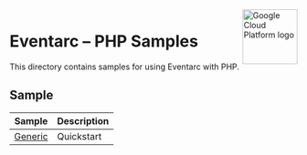 <img src="https://avatars2.githubusercontent.com/u/2810941?v=3&s=96" alt="Google Cloud Platform logo" title="Google Cloud Platform" align="right" height="96" width="96"/>

# Eventarc – PHP Samples

This directory contains samples for using Eventarc with PHP.

## Sample

|                 Sample                  |        Description       |
| --------------------------------------- | ------------------------ |
|[Generic](generic)  | Quickstart |
